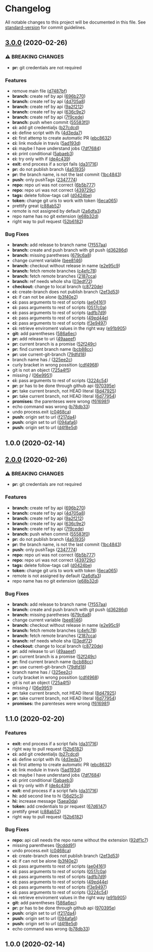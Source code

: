 # Changelog

All notable changes to this project will be documented in this file. See [standard-version](https://github.com/conventional-changelog/standard-version) for commit guidelines.

## [3.0.0](https://github.com/Paker30/ci-attempt/compare/v1.1.0...v3.0.0) (2020-02-26)


### ⚠ BREAKING CHANGES

* **pr:** git credentials are not required

### Features

* remove main file ([d7487bf](https://github.com/Paker30/ci-attempt/commit/d7487bf01aa4806022d3f9e8ec7a030f1bf6ebd5))
* **branch:** create ref by api ([696b270](https://github.com/Paker30/ci-attempt/commit/696b27026e176cce42e090176b997dcef4c3c6c0))
* **branch:** create ref by api ([4d705a8](https://github.com/Paker30/ci-attempt/commit/4d705a896db61879ce7e0d20f375e5f79f4ad53c))
* **branch:** create ref by api ([9a2f212](https://github.com/Paker30/ci-attempt/commit/9a2f21263b5e49b5859a8e64c678e1b98e1df22b))
* **branch:** create ref by api ([636c9e2](https://github.com/Paker30/ci-attempt/commit/636c9e207ef3dba4530f46ee989bda9709aa046b))
* **branch:** create ref by api ([7f9cede](https://github.com/Paker30/ci-attempt/commit/7f9cede675bdacaeaad760a711b5b03f06d1489f))
* **branch:** push when commit ([55583f0](https://github.com/Paker30/ci-attempt/commit/55583f03a514483e4ebcdb73e23f086dc5b0d71e))
* **ci:** add git credentialjs ([b27cdcd](https://github.com/Paker30/ci-attempt/commit/b27cdcdf6c90df466168a014e51025e3d6b3a725))
* **ci:** define script with ifs ([4d3eda7](https://github.com/Paker30/ci-attempt/commit/4d3eda7be10f5c5bb40050655d310745b70f195a))
* **ci:** first attemp to create automatic PR ([ebc8632](https://github.com/Paker30/ci-attempt/commit/ebc863215115055b9d3b2510d5699503c8fff246))
* **ci:** link module in travis ([5ad193d](https://github.com/Paker30/ci-attempt/commit/5ad193d98c17264068a1293c74a7b430c50b5eb4))
* **ci:** maybe I have understand jobs ([7df7684](https://github.com/Paker30/ci-attempt/commit/7df768456bc48c2eb7a03bc1b3e78e0e88c5fefa))
* **ci:** print conditional ([5abaeb3](https://github.com/Paker30/ci-attempt/commit/5abaeb325bfdb190dbd764e53abcede4571ce810))
* **ci:** try only with if ([de4c439](https://github.com/Paker30/ci-attempt/commit/de4c4393ec8fd090977c87cd847291412bbeef72))
* **exit:** end process if a script fails ([da31716](https://github.com/Paker30/ci-attempt/commit/da31716cda450c9d429546aa645d7764fdd82e6f))
* **pr:** do not publish branch ([4a51935](https://github.com/Paker30/ci-attempt/commit/4a5193540d4e5156c85a63b6de7fc34e4b769c96))
* **pr:** the branch name, is not the last commit ([1bc4843](https://github.com/Paker30/ci-attempt/commit/1bc484307d9b2baaaff3728aef359c0158a591a2))
* **push:** only pushTags ([2347774](https://github.com/Paker30/ci-attempt/commit/2347774f12781afd7aeaea4b123a5f0b7634f022))
* **repo:** repo uri was not correct ([6b5b777](https://github.com/Paker30/ci-attempt/commit/6b5b77718f0036987e67e2c1fac1c6698fab025c))
* **repo:** repo uri was not correct ([439729c](https://github.com/Paker30/ci-attempt/commit/439729c8b08bb2292295f94b662374f90cedd3fa))
* **tags:** delete follow-tags call ([d0424be](https://github.com/Paker30/ci-attempt/commit/d0424be116e48ced003533e6bfe9e4e5a697fa70))
* **token:** change git uris to work with token ([6eca065](https://github.com/Paker30/ci-attempt/commit/6eca0657506493441ccb0ff3946943a1f0da4ced))
* prettify great ([c88ab52](https://github.com/Paker30/ci-attempt/commit/c88ab525c370abaa0d45431cea7223923c37e582))
* remote is not assigned by default ([2a6dfa3](https://github.com/Paker30/ci-attempt/commit/2a6dfa30c4a6b5d96ff9771bbba6a012d8865f6b))
* repo name has no git extension ([e68b32d](https://github.com/Paker30/ci-attempt/commit/e68b32d51056dd20e963e98edd03e402757c0592))
* right way to pull request ([52b6182](https://github.com/Paker30/ci-attempt/commit/52b6182779d5893c7be6082954743df558f93057))


### Bug Fixes

* **branch:** add release to branch name ([7f557aa](https://github.com/Paker30/ci-attempt/commit/7f557aadfce11976473a04a4d9ee67cf491ce3ee))
* **branch:** create and push branch with git push ([d36286d](https://github.com/Paker30/ci-attempt/commit/d36286decafa1910942a6af1dc7fd809601da7f1))
* **branch:** missing paretheses ([679c6a8](https://github.com/Paker30/ci-attempt/commit/679c6a831d027e6ef1d974f5883b65c439046530))
* change current variable ([bee8146](https://github.com/Paker30/ci-attempt/commit/bee81465f82a1260b3116f05076fdaf4e8f7703f))
* **branch:** checkout without release in name ([e2e95c9](https://github.com/Paker30/ci-attempt/commit/e2e95c99559f83f93d3db404bed34b6efc5c11f8))
* **branch:** fetch remote branches ([c4efc78](https://github.com/Paker30/ci-attempt/commit/c4efc78d24e5437a4dea4c929dc09280a1ca11e6))
* **branch:** fetch remote branches ([2187cca](https://github.com/Paker30/ci-attempt/commit/2187ccabebda7fef694a9fa4d997e03c3b683351))
* **branch:** ref needs whole sha ([03edf72](https://github.com/Paker30/ci-attempt/commit/03edf72178a9cb2653ca046d86dbbd175475f0a8))
* **checkout:** change to local branch ([c8720de](https://github.com/Paker30/ci-attempt/commit/c8720de85645c4a3974a8b407c54afd0de96d0d4))
* **ci:** create-branch does not publish branch ([2ef3d53](https://github.com/Paker30/ci-attempt/commit/2ef3d53a3dbda58f2a074b171e20b33a5b5a8cd5))
* **ci:** if can not be alone ([b3f40e2](https://github.com/Paker30/ci-attempt/commit/b3f40e222ae7efb02b4a960890a87f14e25de70e))
* **ci:** pass arguments to rest of scripts ([ae04161](https://github.com/Paker30/ci-attempt/commit/ae041614efea39e9c5f88812261fd251bc9cb490))
* **ci:** pass arguments to rest of scripts ([0517c0a](https://github.com/Paker30/ci-attempt/commit/0517c0a1298643ff8b3b04311749472d476930f8))
* **ci:** pass arguments to rest of scripts ([adfb7d9](https://github.com/Paker30/ci-attempt/commit/adfb7d95d0dd4bfa1665051e49a8e58ca79858f0))
* **ci:** pass arguments to rest of scripts ([49ed44e](https://github.com/Paker30/ci-attempt/commit/49ed44ebc8949432c8490e6552c52c5123e83e56))
* **ci:** pass arguments to rest of scripts ([f3e9497](https://github.com/Paker30/ci-attempt/commit/f3e9497613b8454cd8f74278e4a5940ad788cb6d))
* **ci:** retrieve enviroment values in the right way ([e91b905](https://github.com/Paker30/ci-attempt/commit/e91b905c90e32c90c0388aeb8576f350807c20f7))
* **git:** add parentheses ([586a6ec](https://github.com/Paker30/ci-attempt/commit/586a6ec1e05b58ce50d20a19686c85811c2afd9e))
* **pr:** add release to uri ([49aaeef](https://github.com/Paker30/ci-attempt/commit/49aaeef9bbe7058a3caa023b9c08c99294486c37))
* **pr:** current branch is a promise ([52f249c](https://github.com/Paker30/ci-attempt/commit/52f249c29b52c437de3d324c184349ac084d9d1a))
* **pr:** find current branch name ([bcb88cc](https://github.com/Paker30/ci-attempt/commit/bcb88cc0d8d93ea76bd547ff7a893d16be3fce12))
* **pr:** use current-git-branch ([79dfd18](https://github.com/Paker30/ci-attempt/commit/79dfd18c114aea3795e4aee8cfb8849bbca77acd))
* branch name has / ([325ee2c](https://github.com/Paker30/ci-attempt/commit/325ee2c1440e3c0b0dd38740b5d396aae537e940))
* curly bracket in wrong possition ([cdf4968](https://github.com/Paker30/ci-attempt/commit/cdf4968379d40bf000dfed5c55e4e3f7e065d648))
* git is not an object ([725a4f5](https://github.com/Paker30/ci-attempt/commit/725a4f50616c89311e3500090b598a6b1cdbea13))
* missing / ([06e9951](https://github.com/Paker30/ci-attempt/commit/06e9951a5b303dcc244611f7d7381a6ac14e787e))
* **ci:** pass arguments to rest of scripts ([3224c54](https://github.com/Paker30/ci-attempt/commit/3224c54a0eee846604778a2f368240ac77e09909))
* **pr:** pr has to be done through github api ([970395e](https://github.com/Paker30/ci-attempt/commit/970395e341bbbeb92d1e05cdd22792e9216a1b8a))
* **pr:** take current branch, not HEAD literal ([8d47925](https://github.com/Paker30/ci-attempt/commit/8d47925153c8617711dd3c2e6119eafe83034e64))
* **pr:** take current branch, not HEAD literal ([6d77954](https://github.com/Paker30/ci-attempt/commit/6d779545788a11e6490769273c74c134af524d47))
* **promises:** the parenteses were wrong ([f616981](https://github.com/Paker30/ci-attempt/commit/f6169814286fc2d0518d277aeaa673aed9241c81))
* echo command was wrong ([b78db33](https://github.com/Paker30/ci-attempt/commit/b78db33101ed5760137b8ada94fe909289809f5b))
* undo process.exit ([c0468ca](https://github.com/Paker30/ci-attempt/commit/c0468ca302687fe681e55e646e6c78bf85d4a289))
* **push:** origin set to url ([f217da4](https://github.com/Paker30/ci-attempt/commit/f217da4aaee768ae2ec40501d4532adf4f78769b))
* **push:** origin set to url ([094afa6](https://github.com/Paker30/ci-attempt/commit/094afa6870c3a73e926c1649e50659fa23249fad))
* **push:** origin set to url ([d4f8e5d](https://github.com/Paker30/ci-attempt/commit/d4f8e5d50cde1f00ce766578bb29280f3250f25e))

## 1.0.0 (2020-02-14)

## [2.0.0](https://github.com/Paker30/ci-attempt/compare/v1.1.0...v2.0.0) (2020-02-26)


### ⚠ BREAKING CHANGES

* **pr:** git credentials are not required

### Features

* **branch:** create ref by api ([696b270](https://github.com/Paker30/ci-attempt/commit/696b27026e176cce42e090176b997dcef4c3c6c0))
* **branch:** create ref by api ([4d705a8](https://github.com/Paker30/ci-attempt/commit/4d705a896db61879ce7e0d20f375e5f79f4ad53c))
* **branch:** create ref by api ([9a2f212](https://github.com/Paker30/ci-attempt/commit/9a2f21263b5e49b5859a8e64c678e1b98e1df22b))
* **branch:** create ref by api ([636c9e2](https://github.com/Paker30/ci-attempt/commit/636c9e207ef3dba4530f46ee989bda9709aa046b))
* **branch:** create ref by api ([7f9cede](https://github.com/Paker30/ci-attempt/commit/7f9cede675bdacaeaad760a711b5b03f06d1489f))
* **branch:** push when commit ([55583f0](https://github.com/Paker30/ci-attempt/commit/55583f03a514483e4ebcdb73e23f086dc5b0d71e))
* **pr:** do not publish branch ([4a51935](https://github.com/Paker30/ci-attempt/commit/4a5193540d4e5156c85a63b6de7fc34e4b769c96))
* **pr:** the branch name, is not the last commit ([1bc4843](https://github.com/Paker30/ci-attempt/commit/1bc484307d9b2baaaff3728aef359c0158a591a2))
* **push:** only pushTags ([2347774](https://github.com/Paker30/ci-attempt/commit/2347774f12781afd7aeaea4b123a5f0b7634f022))
* **repo:** repo uri was not correct ([6b5b777](https://github.com/Paker30/ci-attempt/commit/6b5b77718f0036987e67e2c1fac1c6698fab025c))
* **repo:** repo uri was not correct ([439729c](https://github.com/Paker30/ci-attempt/commit/439729c8b08bb2292295f94b662374f90cedd3fa))
* **tags:** delete follow-tags call ([d0424be](https://github.com/Paker30/ci-attempt/commit/d0424be116e48ced003533e6bfe9e4e5a697fa70))
* **token:** change git uris to work with token ([6eca065](https://github.com/Paker30/ci-attempt/commit/6eca0657506493441ccb0ff3946943a1f0da4ced))
* remote is not assigned by default ([2a6dfa3](https://github.com/Paker30/ci-attempt/commit/2a6dfa30c4a6b5d96ff9771bbba6a012d8865f6b))
* repo name has no git extension ([e68b32d](https://github.com/Paker30/ci-attempt/commit/e68b32d51056dd20e963e98edd03e402757c0592))


### Bug Fixes

* **branch:** add release to branch name ([7f557aa](https://github.com/Paker30/ci-attempt/commit/7f557aadfce11976473a04a4d9ee67cf491ce3ee))
* **branch:** create and push branch with git push ([d36286d](https://github.com/Paker30/ci-attempt/commit/d36286decafa1910942a6af1dc7fd809601da7f1))
* **branch:** missing paretheses ([679c6a8](https://github.com/Paker30/ci-attempt/commit/679c6a831d027e6ef1d974f5883b65c439046530))
* change current variable ([bee8146](https://github.com/Paker30/ci-attempt/commit/bee81465f82a1260b3116f05076fdaf4e8f7703f))
* **branch:** checkout without release in name ([e2e95c9](https://github.com/Paker30/ci-attempt/commit/e2e95c99559f83f93d3db404bed34b6efc5c11f8))
* **branch:** fetch remote branches ([c4efc78](https://github.com/Paker30/ci-attempt/commit/c4efc78d24e5437a4dea4c929dc09280a1ca11e6))
* **branch:** fetch remote branches ([2187cca](https://github.com/Paker30/ci-attempt/commit/2187ccabebda7fef694a9fa4d997e03c3b683351))
* **branch:** ref needs whole sha ([03edf72](https://github.com/Paker30/ci-attempt/commit/03edf72178a9cb2653ca046d86dbbd175475f0a8))
* **checkout:** change to local branch ([c8720de](https://github.com/Paker30/ci-attempt/commit/c8720de85645c4a3974a8b407c54afd0de96d0d4))
* **pr:** add release to uri ([49aaeef](https://github.com/Paker30/ci-attempt/commit/49aaeef9bbe7058a3caa023b9c08c99294486c37))
* **pr:** current branch is a promise ([52f249c](https://github.com/Paker30/ci-attempt/commit/52f249c29b52c437de3d324c184349ac084d9d1a))
* **pr:** find current branch name ([bcb88cc](https://github.com/Paker30/ci-attempt/commit/bcb88cc0d8d93ea76bd547ff7a893d16be3fce12))
* **pr:** use current-git-branch ([79dfd18](https://github.com/Paker30/ci-attempt/commit/79dfd18c114aea3795e4aee8cfb8849bbca77acd))
* branch name has / ([325ee2c](https://github.com/Paker30/ci-attempt/commit/325ee2c1440e3c0b0dd38740b5d396aae537e940))
* curly bracket in wrong possition ([cdf4968](https://github.com/Paker30/ci-attempt/commit/cdf4968379d40bf000dfed5c55e4e3f7e065d648))
* git is not an object ([725a4f5](https://github.com/Paker30/ci-attempt/commit/725a4f50616c89311e3500090b598a6b1cdbea13))
* missing / ([06e9951](https://github.com/Paker30/ci-attempt/commit/06e9951a5b303dcc244611f7d7381a6ac14e787e))
* **pr:** take current branch, not HEAD literal ([8d47925](https://github.com/Paker30/ci-attempt/commit/8d47925153c8617711dd3c2e6119eafe83034e64))
* **pr:** take current branch, not HEAD literal ([6d77954](https://github.com/Paker30/ci-attempt/commit/6d779545788a11e6490769273c74c134af524d47))
* **promises:** the parenteses were wrong ([f616981](https://github.com/Paker30/ci-attempt/commit/f6169814286fc2d0518d277aeaa673aed9241c81))

## 1.1.0 (2020-02-20)


### Features


* **exit:** end process if a script fails ([da31716](https://github.com/Paker30/ci-attempt/commit/da31716cda450c9d429546aa645d7764fdd82e6f))
* right way to pull request ([52b6182](https://github.com/Paker30/ci-attempt/commit/52b6182779d5893c7be6082954743df558f93057))
* **ci:** add git credentialjs ([b27cdcd](https://github.com/Paker30/ci-attempt/commit/b27cdcdf6c90df466168a014e51025e3d6b3a725))
* **ci:** define script with ifs ([4d3eda7](https://github.com/Paker30/ci-attempt/commit/4d3eda7be10f5c5bb40050655d310745b70f195a))
* **ci:** first attemp to create automatic PR ([ebc8632](https://github.com/Paker30/ci-attempt/commit/ebc863215115055b9d3b2510d5699503c8fff246))
* **ci:** link module in travis ([5ad193d](https://github.com/Paker30/ci-attempt/commit/5ad193d98c17264068a1293c74a7b430c50b5eb4))
* **ci:** maybe I have understand jobs ([7df7684](https://github.com/Paker30/ci-attempt/commit/7df768456bc48c2eb7a03bc1b3e78e0e88c5fefa))
* **ci:** print conditional ([5abaeb3](https://github.com/Paker30/ci-attempt/commit/5abaeb325bfdb190dbd764e53abcede4571ce810))
* **ci:** try only with if ([de4c439](https://github.com/Paker30/ci-attempt/commit/de4c4393ec8fd090977c87cd847291412bbeef72))
* **exit:** end process if a script fails ([da31716](https://github.com/Paker30/ci-attempt/commit/da31716cda450c9d429546aa645d7764fdd82e6f))
* **hi:** add second line to hi ([56d25c3](https://github.com/Paker30/ci-attempt/commit/56d25c324a8745862867d21144e03ea858422fd4))
* **hi:** increase message ([5aea0da](https://github.com/Paker30/ci-attempt/commit/5aea0daae205dbba28d171c265cd5c032f7aa020))
* **token:** add credentials to pr request ([67d6147](https://github.com/Paker30/ci-attempt/commit/67d614757ff894379d66889140e29f907bd73659))
* prettify great ([c88ab52](https://github.com/Paker30/ci-attempt/commit/c88ab525c370abaa0d45431cea7223923c37e582))
* right way to pull request ([52b6182](https://github.com/Paker30/ci-attempt/commit/52b6182779d5893c7be6082954743df558f93057))



### Bug Fixes


* **repo:** api call needs the repo name without the extension ([92df1c7](https://github.com/Paker30/ci-attempt/commit/92df1c7a85c75d34c79a1025be2adc2b28d84427))
* missing parentheses ([9cddd91](https://github.com/Paker30/ci-attempt/commit/9cddd9163168a13ea42506c3a8c3924b41e9e8d1))
* undo process.exit ([c0468ca](https://github.com/Paker30/ci-attempt/commit/c0468ca302687fe681e55e646e6c78bf85d4a289))
* **ci:** create-branch does not publish branch ([2ef3d53](https://github.com/Paker30/ci-attempt/commit/2ef3d53a3dbda58f2a074b171e20b33a5b5a8cd5))
* **ci:** if can not be alone ([b3f40e2](https://github.com/Paker30/ci-attempt/commit/b3f40e222ae7efb02b4a960890a87f14e25de70e))
* **ci:** pass arguments to rest of scripts ([ae04161](https://github.com/Paker30/ci-attempt/commit/ae041614efea39e9c5f88812261fd251bc9cb490))
* **ci:** pass arguments to rest of scripts ([0517c0a](https://github.com/Paker30/ci-attempt/commit/0517c0a1298643ff8b3b04311749472d476930f8))
* **ci:** pass arguments to rest of scripts ([adfb7d9](https://github.com/Paker30/ci-attempt/commit/adfb7d95d0dd4bfa1665051e49a8e58ca79858f0))
* **ci:** pass arguments to rest of scripts ([49ed44e](https://github.com/Paker30/ci-attempt/commit/49ed44ebc8949432c8490e6552c52c5123e83e56))
* **ci:** pass arguments to rest of scripts ([f3e9497](https://github.com/Paker30/ci-attempt/commit/f3e9497613b8454cd8f74278e4a5940ad788cb6d))
* **ci:** pass arguments to rest of scripts ([3224c54](https://github.com/Paker30/ci-attempt/commit/3224c54a0eee846604778a2f368240ac77e09909))
* **ci:** retrieve enviroment values in the right way ([e91b905](https://github.com/Paker30/ci-attempt/commit/e91b905c90e32c90c0388aeb8576f350807c20f7))
* **git:** add parentheses ([586a6ec](https://github.com/Paker30/ci-attempt/commit/586a6ec1e05b58ce50d20a19686c85811c2afd9e))
* **pr:** pr has to be done through github api ([970395e](https://github.com/Paker30/ci-attempt/commit/970395e341bbbeb92d1e05cdd22792e9216a1b8a))
* **push:** origin set to url ([f217da4](https://github.com/Paker30/ci-attempt/commit/f217da4aaee768ae2ec40501d4532adf4f78769b))
* **push:** origin set to url ([094afa6](https://github.com/Paker30/ci-attempt/commit/094afa6870c3a73e926c1649e50659fa23249fad))
* **push:** origin set to url ([d4f8e5d](https://github.com/Paker30/ci-attempt/commit/d4f8e5d50cde1f00ce766578bb29280f3250f25e))
* echo command was wrong ([b78db33](https://github.com/Paker30/ci-attempt/commit/b78db33101ed5760137b8ada94fe909289809f5b))

## 1.0.0 (2020-02-14)
